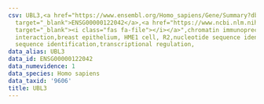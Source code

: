 ```yaml
---
csv: UBL3,<a href="https://www.ensembl.org/Homo_sapiens/Gene/Summary?db=core;g=ENSG00000122042"
  target="_blank">ENSG00000122042</a>,<a href="https://www.ncbi.nlm.nih.gov/pubmed/22863008"
  target="_blank"><i class="fas fa-file"></i></a>",chromatin immunoprecipitation assay,direct
  interaction,breast epithelium, HME1 cell, R2,nucleotide sequence identification,nucleotide
  sequence identification,transcriptional regulation,
data_alias: UBL3
data_id: ENSG00000122042
data_numevidence: 1
data_species: Homo sapiens
data_taxid: '9606'
title: UBL3
---
```

